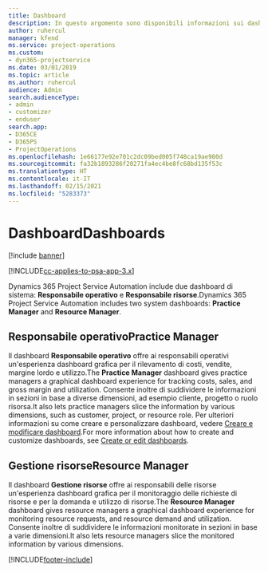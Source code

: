 ```yaml
---
title: Dashboard
description: In questo argomento sono disponibili informazioni sui dashboard di report inclusi in Dynamics 365 Project Service Automation.
author: ruhercul
manager: kfend
ms.service: project-operations
ms.custom:
- dyn365-projectservice
ms.date: 03/01/2019
ms.topic: article
ms.author: ruhercul
audience: Admin
search.audienceType:
- admin
- customizer
- enduser
search.app:
- D365CE
- D365PS
- ProjectOperations
ms.openlocfilehash: 1e66177e92e701c2dc09bed005f748ca19ae980d
ms.sourcegitcommit: fa32b1893286f20271fa4ec4be8fc68bd135f53c
ms.translationtype: HT
ms.contentlocale: it-IT
ms.lasthandoff: 02/15/2021
ms.locfileid: "5283373"
---
```

# <a name="dashboards"></a><span data-ttu-id="d41b3-103">Dashboard</span><span class="sxs-lookup"><span data-stu-id="d41b3-103">Dashboards</span></span>

[!include [banner](../includes/psa-now-project-operations.md)]

[!INCLUDE[cc-applies-to-psa-app-3.x](../includes/cc-applies-to-psa-app-3x.md)]

<span data-ttu-id="d41b3-104">Dynamics 365 Project Service Automation include due dashboard di sistema: **Responsabile operativo** e **Responsabile risorse**.</span><span class="sxs-lookup"><span data-stu-id="d41b3-104">Dynamics 365 Project Service Automation includes two system dashboards: **Practice Manager** and **Resource Manager**.</span></span>

## <a name="practice-manager"></a><span data-ttu-id="d41b3-105">Responsabile operativo</span><span class="sxs-lookup"><span data-stu-id="d41b3-105">Practice Manager</span></span> 

<span data-ttu-id="d41b3-106">Il dashboard **Responsabile operativo** offre ai responsabili operativi un'esperienza dashboard grafica per il rilevamento di costi, vendite, margine lordo e utilizzo.</span><span class="sxs-lookup"><span data-stu-id="d41b3-106">The **Practice Manager** dashboard gives practice managers a graphical dashboard experience for tracking costs, sales, and gross margin and utilization.</span></span> <span data-ttu-id="d41b3-107">Consente inoltre di suddividere le informazioni in sezioni in base a diverse dimensioni, ad esempio cliente, progetto o ruolo risorsa.</span><span class="sxs-lookup"><span data-stu-id="d41b3-107">It also lets practice managers slice the information by various dimensions, such as customer, project, or resource role.</span></span> <span data-ttu-id="d41b3-108">Per ulteriori informazioni su come creare e personalizzare dashboard, vedere [Creare e modificare dashboard](https://docs.microsoft.com/dynamics365/customerengagement/on-premises/customize/create-edit-dashboards).</span><span class="sxs-lookup"><span data-stu-id="d41b3-108">For more information about how to create and customize dashboards, see [Create or edit dashboards](https://docs.microsoft.com/dynamics365/customerengagement/on-premises/customize/create-edit-dashboards).</span></span>

## <a name="resource-manager"></a><span data-ttu-id="d41b3-109">Gestione risorse</span><span class="sxs-lookup"><span data-stu-id="d41b3-109">Resource Manager</span></span> 

<span data-ttu-id="d41b3-110">Il dashboard **Gestione risorse** offre ai responsabili delle risorse un'esperienza dashboard grafica per il monitoraggio delle richieste di risorse e per la domanda e utilizzo di risorse.</span><span class="sxs-lookup"><span data-stu-id="d41b3-110">The **Resource Manager** dashboard gives resource managers a graphical dashboard experience for monitoring resource requests, and resource demand and utilization.</span></span> <span data-ttu-id="d41b3-111">Consente inoltre di suddividere le informazioni monitorate in sezioni in base a varie dimensioni.</span><span class="sxs-lookup"><span data-stu-id="d41b3-111">It also lets resource managers slice the monitored information by various dimensions.</span></span>


[!INCLUDE[footer-include](../includes/footer-banner.md)]